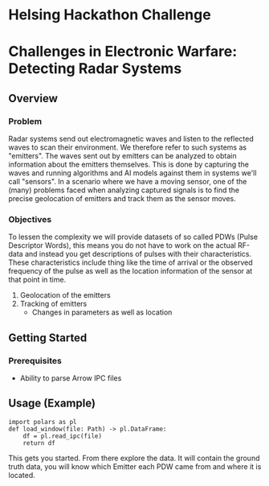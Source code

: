 # Helsing Hackathon Challenge

# Challenges in Electronic Warfare: Detecting Radar Systems

## Overview

### Problem

Radar systems send out electromagnetic waves and listen to the reflected waves to scan their environment. We therefore refer to such systems as "emitters". The waves sent out by emitters can be analyzed to obtain information about the emitters themselves. This is done by capturing the waves and running algorithms and AI models against them in systems we'll call "sensors". In a scenario where we have a moving sensor, one of the (many) problems faced when analyzing captured signals is to find the precise geolocation of emitters and track them as the sensor moves.

### Objectives

To lessen the complexity we will provide datasets of so called PDWs (Pulse Descriptor Words), this means you do not have to work on the actual RF-data and instead you get descriptions of pulses with their characteristics.
These characteristics include thing like the time of arrival or the observed frequency of the pulse as well as the location information of the sensor at that point in time. 

1. Geolocation of the emitters
2. Tracking of emitters
    - Changes in parameters as well as location

## Getting Started

### Prerequisites

- Ability to parse Arrow IPC files

## Usage (Example)

    import polars as pl
    def load_window(file: Path) -> pl.DataFrame:
        df = pl.read_ipc(file)
        return df

This gets you started. From there explore the data. It will contain the ground truth data, you will know which Emitter each PDW came from and where it is located. 
